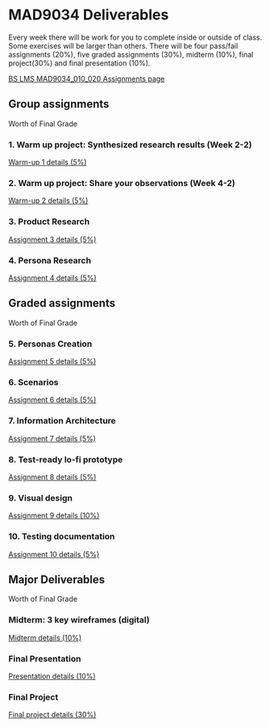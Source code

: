 # MAD9034 Deliverables


Every week there will be work for you to complete inside or outside of class. Some exercises will be larger than others. There will be four pass/fail assignments (20%), five graded assignments (30%), midterm (10%), final project(30%) and final presentation (10%).

[BS LMS MAD9034_010_020 Assignments page](https://brightspace.algonquincollege.com/d2l/lms/dropbox/user/folders_list.d2l?ou=474453&isprv=0)


## Group assignments

Worth <Badge type="error" text="20%"/> of Final Grade


### 1. Warm up project: Synthesized research results (Week 2-2) 

<Badge text="Due Sun. Sep 18 by 11:59pm"/>

[Warm-up 1 details (5%)](./warmup1.md)


### 2. Warm up project: Share your observations (Week 4-2)

<Badge text="Due Thur. Sep 29 by 11:59pm"/>

[Warm-up 2 details (5%)](./warmup2.md)


### 3. Product Research

<Badge text="Due Tue. Oct 06 by 11:59pm"/>

[Assignment 3 details (5%)](./assg3.md)


### 4. Persona Research

<Badge text="Due Sun. Oct 09 by 11:59pm"/>

[Assignment 4 details (5%)](./assg4.md)


## Graded assignments

Worth <Badge type="error" text="30%"/> of Final Grade


### 5. Personas Creation

<Badge text="Due Tue. Oct 19 by 11:59pm"/>

[Assignment 5 details (5%)](./assg5.md)


### 6. Scenarios

<Badge text="Due Sun. Oct 30 by 11:59pm"/>

[Assignment 6 details (5%)](./assg6.md)


### 7.  Information Architecture

<Badge text="Due Sun. Oct 30 by 11:59pm"/>

[Assignment 7 details (5%)](./assg7.md)


### 8. Test-ready lo-fi prototype

<Badge text="Due Thur. Nov 10 by 11:59pm"/>

[Assignment 8 details (5%)](./assg8.md)


### 9. Visual design

<Badge text="Due Thur. Nov 24 by 11:59pm"/>

[Assignment 9 details (10%)](./assg9.md)


### 10. Testing documentation

<Badge text="Due Thur. Dec 01 by 11:59pm"/>

[Assignment 10 details (5%)](./assg10.md)


## Major Deliverables

Worth <Badge type="error" text="50%"/> of Final Grade


### Midterm: 3 key wireframes (digital) 

<Badge text="Due Thur. Nov 17 by 11:59pm"/>

[Midterm details (10%)](./midterm.md)


### Final Presentation 

<Badge text="Due Tue. Dec 13/15 by the end of class"/>

[Presentation details (10%)](./presentation.md)


### Final Project 

<Badge text="Due Tue. Dec 13 by 11:59pm"/>

[Final project details (30%)](./proj.md)